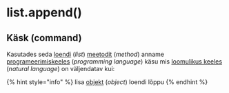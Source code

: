 # list.append\(\)

## Käsk \(command\)

Kasutades seda [loendi](../../../../terminid/sonastik/loend-list.md) \(_list_\) [meetodit](../../../../terminid/sonastik/meetod-method.md) \(_method_\) anname [programeerimiskeeles](../../../../terminid/sonastik/programmeerimiskeel-programming-language.md) \(_programming language_\) käsu mis [loomulikus keeles](../../../../terminid/sonastik/loomulik-keel-natural-language.md) \(_natural language_\) on väljendatav kui: 

{% hint style="info" %}
lisa [objekt](../../../../terminid/sonastik/objekt-object.md) \(_object_\) loendi lõppu
{% endhint %}





